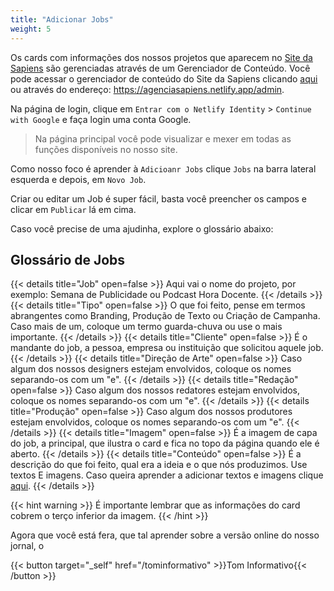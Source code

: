 ```yaml
---
title: "Adicionar Jobs"
weight: 5
---
```

Os cards com informações dos nossos projetos que aparecem no [Site da Sapiens](https://agenciasapiens.netlify.app) são gerenciadas através de um Gerenciador de Conteúdo. Você pode acessar o gerenciador de conteúdo do Site da Sapiens clicando [aqui](https://ageciasapiens.netlify.app/admin) ou através do endereço: https://agenciasapiens.netlify.app/admin.

Na página de login, clique em `Entrar com o Netlify Identity` > `Continue with Google` e faça login uma conta Google.  

>Na página principal você pode visualizar e mexer em todas as funções disponíveis no nosso site. 

Como nosso foco é aprender à `Adicioanr Jobs` clique `Jobs` na barra lateral esquerda e depois, em `Novo Job`.

Criar ou editar um Job é super fácil, basta você preencher os campos e clicar em `Publicar` lá em cima. 

Caso você precise de uma ajudinha, explore o glossário abaixo:

## Glossário de Jobs

{{< details title="Job" open=false >}}
Aqui vai o nome do projeto, por exemplo: Semana de Publicidade ou Podcast Hora Docente.
{{< /details >}}
{{< details title="Tipo" open=false >}}
O que foi feito, pense em termos abrangentes como Branding, Produção de Texto ou Criação de Campanha. Caso mais de um, coloque um termo guarda-chuva ou use o mais importante.
{{< /details >}}
{{< details title="Cliente" open=false >}}
É o mandante do job, a pessoa, empresa ou instituição que solicitou aquele job.
{{< /details >}}
{{< details title="Direção de Arte" open=false >}}
Caso algum dos nossos designers estejam envolvidos, coloque os nomes separando-os com um "e".
{{< /details >}}
{{< details title="Redação" open=false >}}
Caso algum dos nossos redatores estejam envolvidos, coloque os nomes separando-os com um "e".
{{< /details >}}
{{< details title="Produção" open=false >}}
Caso algum dos nossos produtores estejam envolvidos, coloque os nomes separando-os com um "e".
{{< /details >}}
{{< details title="Imagem" open=false >}}
É a imagem de capa do job, a principal, que ilustra o card e fica no topo da página quando ele é aberto.
{{< /details >}}
{{< details title="Conteúdo" open=false >}}
É a descrição do que foi feito, qual era a ideia e o que nós produzimos. Use textos E imagens. Caso queira aprender a adicionar textos e imagens clique [aqui](/blog/multimidia).
{{< /details >}}


{{< hint warning >}}
É importante lembrar que as informações do card cobrem o terço inferior da imagem.
{{< /hint  >}}

Agora que você está fera, que tal aprender sobre a versão online do nosso jornal, o

{{< button target="_self" href="/tominformativo" >}}Tom Informativo{{< /button >}}
